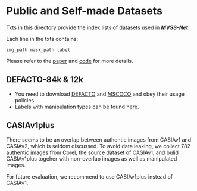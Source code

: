 # Public and Self-made Datasets
Txts in this directory provide the index lists of datasets used in [***MVSS-Net***](https://github.com/dong03/MVSS-Net). 

Each line in the txts contains:
```angular2html
img_path mask_path label
```
Please refer to the [paper](https://arxiv.org/abs/2104.06832) and [code](https://github.com/dong03/MVSS-Net) for more details.
## DEFACTO-84k & 12k
+ You need to download [DEFACTO](https://defactodataset.github.io/) and [MSCOCO](https://cocodataset.org/) and obey their usage policies.
+ Labels with manipulation types can be found [here](https://github.com/dong03/DEFACTO-84k-12k).

## CASIAv1plus 
There seems to be an overlap between authentic images from CASIAv1 and CASIAv2, which is seldom discussed. To avoid data leaking, we collect 782 authentic images from [Corel](https:/sites.google.com/site/dctresearch/Home/content-based-image-retrieval), the source dataset of CASIAv1, and bulid CASIAv1plus togeher with non-overlap images as well as manipulated images.

For future evaluation, we recommend to use CASIAv1plus instead of CASIAv1.

